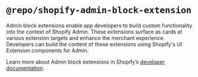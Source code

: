 # `@repo/shopify-admin-block-extension`

Admin block extensions enable app developers to build custom functionality into the context of Shopify Admin. These extensions surface as cards at various extension targets and enhance the merchant experience. Developers can build the content of these extensions using Shopify's UI Extension components for Admin.

Learn more about Admin block extensions in Shopify’s [developer documentation](https://shopify.dev/docs/apps/admin/admin-actions-and-blocks).
